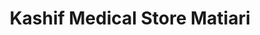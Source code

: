 ---
title: "Kashif Medical Store Matiari"
url: /matiari/kashif-medical-store-matiari/
shop: shop
---